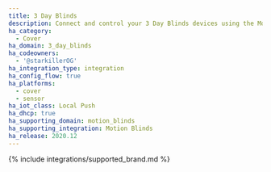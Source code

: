 ```yaml
---
title: 3 Day Blinds
description: Connect and control your 3 Day Blinds devices using the Motion Blinds integration
ha_category:
  - Cover
ha_domain: 3_day_blinds
ha_codeowners:
  - '@starkillerOG'
ha_integration_type: integration
ha_config_flow: true
ha_platforms:
  - cover
  - sensor
ha_iot_class: Local Push
ha_dhcp: true
ha_supporting_domain: motion_blinds
ha_supporting_integration: Motion Blinds
ha_release: 2020.12
---
```


{% include integrations/supported_brand.md %}
